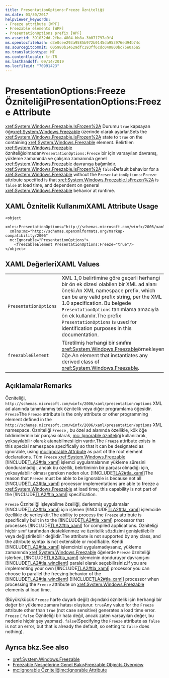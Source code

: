 ```yaml
---
title: PresentationOptions:Freeze Özniteliği
ms.date: 03/30/2017
helpviewer_keywords:
- Freeze attribute [WPF]
- Freezable elements [WPF]
- PresentationOptions prefix [WPF]
ms.assetid: 391032dd-2fba-4804-bb8a-3b071797a9f4
ms.openlocfilehash: d3e0cee293a9585b972b0145da953976ed94b74c
ms.sourcegitcommit: 005980b14629dfc193ff6cdc040800bc75e0a5a5
ms.translationtype: MT
ms.contentlocale: tr-TR
ms.lasthandoff: 09/14/2019
ms.locfileid: "70991423"
---
```

# <a name="presentationoptionsfreeze-attribute"></a><span data-ttu-id="9cb9d-102">PresentationOptions:Freeze Özniteliği</span><span class="sxs-lookup"><span data-stu-id="9cb9d-102">PresentationOptions:Freeze Attribute</span></span>
<span data-ttu-id="9cb9d-103"><xref:System.Windows.Freezable.IsFrozen%2A> Durumu `true` kapsayan öğe<xref:System.Windows.Freezable> üzerinde olarak ayarlar.</span><span class="sxs-lookup"><span data-stu-id="9cb9d-103">Sets the <xref:System.Windows.Freezable.IsFrozen%2A> state to `true` on the containing <xref:System.Windows.Freezable> element.</span></span> <span data-ttu-id="9cb9d-104">Belirtilen <xref:System.Windows.Freezable> özniteliğiolmadan`PresentationOptions:Freeze` bir için varsayılan davranış, yükleme zamanında ve çalışma zamanında genel <xref:System.Windows.Freezable> davranışa bağımlıdır. <xref:System.Windows.Freezable.IsFrozen%2A> `false`</span><span class="sxs-lookup"><span data-stu-id="9cb9d-104">Default behavior for a <xref:System.Windows.Freezable> without the `PresentationOptions:Freeze` attribute specified is that <xref:System.Windows.Freezable.IsFrozen%2A> is `false` at load time, and dependent on general <xref:System.Windows.Freezable> behavior at runtime.</span></span>  
  
## <a name="xaml-attribute-usage"></a><span data-ttu-id="9cb9d-105">XAML Öznitelik Kullanımı</span><span class="sxs-lookup"><span data-stu-id="9cb9d-105">XAML Attribute Usage</span></span>  
  
```xaml  
<object  
  xmlns:PresentationOptions="http://schemas.microsoft.com/winfx/2006/xaml/presentation/options"  
  xmlns:mc="http://schemas.openxmlformats.org/markup-compatibility/2006"  
  mc:Ignorable="PresentationOptions">  
    <freezableElement PresentationOptions:Freeze="true"/>  
</object>  
```  
  
## <a name="xaml-values"></a><span data-ttu-id="9cb9d-106">XAML Değerleri</span><span class="sxs-lookup"><span data-stu-id="9cb9d-106">XAML Values</span></span>  
  
|||  
|-|-|  
|`PresentationOptions`|<span data-ttu-id="9cb9d-107">XML 1,0 belirtimine göre geçerli herhangi bir ön ek dizesi olabilen bir XML ad alanı öneki.</span><span class="sxs-lookup"><span data-stu-id="9cb9d-107">An XML namespace prefix, which can be any valid prefix string, per the XML 1.0 specification.</span></span> <span data-ttu-id="9cb9d-108">Bu belgede `PresentationOptions` tanımlama amacıyla ön ek kullanılır.</span><span class="sxs-lookup"><span data-stu-id="9cb9d-108">The prefix `PresentationOptions` is used for identification purposes in this documentation.</span></span>|  
|`freezableElement`|<span data-ttu-id="9cb9d-109">Türetilmiş herhangi bir sınıfını <xref:System.Windows.Freezable>örnekleyen öğe.</span><span class="sxs-lookup"><span data-stu-id="9cb9d-109">An element that instantiates any derived class of <xref:System.Windows.Freezable>.</span></span>|  
  
## <a name="remarks"></a><span data-ttu-id="9cb9d-110">Açıklamalar</span><span class="sxs-lookup"><span data-stu-id="9cb9d-110">Remarks</span></span>  
 <span data-ttu-id="9cb9d-111">Özniteliği, `http://schemas.microsoft.com/winfx/2006/xaml/presentation/options` XML ad alanında tanımlanmış tek öznitelik veya diğer programlama öğesidir. `Freeze`</span><span class="sxs-lookup"><span data-stu-id="9cb9d-111">The `Freeze` attribute is the only attribute or other programming element defined in the `http://schemas.microsoft.com/winfx/2006/xaml/presentation/options` XML namespace.</span></span> <span data-ttu-id="9cb9d-112">Özniteliği `Freeze` , bu özel ad alanında özellikle, kök öğe bildirimlerinin bir parçası olarak, [mc: Ignorable özniteliği](mc-ignorable-attribute.md) kullanılarak, yoksayılabilir olarak atanabilmesi için vardır.</span><span class="sxs-lookup"><span data-stu-id="9cb9d-112">The `Freeze` attribute exists in this special namespace specifically so that it can be designated as ignorable, using [mc:Ignorable Attribute](mc-ignorable-attribute.md) as part of the root element declarations.</span></span> <span data-ttu-id="9cb9d-113">Tüm `Freeze` <xref:System.Windows.Freezable> [!INCLUDE[TLA2#tla_xaml](../../../../includes/tla2sharptla-xaml-md.md)] işlemci uygulamalarının yükleme süresini donduramadığı, ancak bu özellik, belirtiminin bir parçası olmadığı için, yoksayılabilir olması gereken neden olur. [!INCLUDE[TLA2#tla_xaml](../../../../includes/tla2sharptla-xaml-md.md)]</span><span class="sxs-lookup"><span data-stu-id="9cb9d-113">The reason that `Freeze` must be able to be ignorable is because not all [!INCLUDE[TLA2#tla_xaml](../../../../includes/tla2sharptla-xaml-md.md)] processor implementations are able to freeze a <xref:System.Windows.Freezable> at load time; this capability is not part of the [!INCLUDE[TLA2#tla_xaml](../../../../includes/tla2sharptla-xaml-md.md)] specification.</span></span>  
  
 <span data-ttu-id="9cb9d-114">`Freeze` Özniteliği işleyebilme özelliği, derlenmiş uygulamalar [!INCLUDE[TLA2#tla_xaml](../../../../includes/tla2sharptla-xaml-md.md)] için işlenen [!INCLUDE[TLA2#tla_xaml](../../../../includes/tla2sharptla-xaml-md.md)] işlemcide özellikle de yerleşiktir.</span><span class="sxs-lookup"><span data-stu-id="9cb9d-114">The ability to process the `Freeze` attribute is specifically built in to the [!INCLUDE[TLA2#tla_xaml](../../../../includes/tla2sharptla-xaml-md.md)] processor that processes [!INCLUDE[TLA2#tla_xaml](../../../../includes/tla2sharptla-xaml-md.md)] for compiled applications.</span></span> <span data-ttu-id="9cb9d-115">Özniteliği hiçbir sınıf tarafından desteklenmez ve öznitelik sözdizimi genişletilebilir veya değiştirilebilir değildir.</span><span class="sxs-lookup"><span data-stu-id="9cb9d-115">The attribute is not supported by any class, and the attribute syntax is not extensible or modifiable.</span></span> <span data-ttu-id="9cb9d-116">Kendi [!INCLUDE[TLA2#tla_xaml](../../../../includes/tla2sharptla-xaml-md.md)] işlemcinizi uygulamadıysanız, yükleme zamanında <xref:System.Windows.Freezable> öğelerde `Freeze` özniteliği işlerken, [!INCLUDE[TLA2#tla_xaml](../../../../includes/tla2sharptla-xaml-md.md)] işlemcinin donduruyor davranışını [!INCLUDE[TLA2#tla_winclient](../../../../includes/tla2sharptla-winclient-md.md)] paralel olarak seçebilirsiniz.</span><span class="sxs-lookup"><span data-stu-id="9cb9d-116">If you are implementing your own [!INCLUDE[TLA2#tla_xaml](../../../../includes/tla2sharptla-xaml-md.md)] processor you can choose to parallel the freezing behavior of the [!INCLUDE[TLA2#tla_winclient](../../../../includes/tla2sharptla-winclient-md.md)] [!INCLUDE[TLA2#tla_xaml](../../../../includes/tla2sharptla-xaml-md.md)] processor when processing the `Freeze` attribute on <xref:System.Windows.Freezable> elements at load time.</span></span>  
  
 <span data-ttu-id="9cb9d-117">(Büyük/küçük `Freeze` harfe duyarlı değil) dışındaki öznitelik için herhangi bir değer bir yükleme zamanı hatası oluşturur. `true`</span><span class="sxs-lookup"><span data-stu-id="9cb9d-117">Any value for the `Freeze` attribute other than `true` (not case sensitive) generates a load time error.</span></span> <span data-ttu-id="9cb9d-118">`Freeze` ( `false` Özniteliği bir hata değil, ancak zaten varsayılan değer, bu nedenle hiçbir şey yapmaz). `false`</span><span class="sxs-lookup"><span data-stu-id="9cb9d-118">(Specifying the `Freeze` attribute as `false` is not an error, but that is already the default, so setting to `false` does nothing).</span></span>  
  
## <a name="see-also"></a><span data-ttu-id="9cb9d-119">Ayrıca bkz.</span><span class="sxs-lookup"><span data-stu-id="9cb9d-119">See also</span></span>

- <xref:System.Windows.Freezable>
- [<span data-ttu-id="9cb9d-120">Freezable Nesnelerine Genel Bakış</span><span class="sxs-lookup"><span data-stu-id="9cb9d-120">Freezable Objects Overview</span></span>](freezable-objects-overview.md)
- [<span data-ttu-id="9cb9d-121">mc:Ignorable Özniteliği</span><span class="sxs-lookup"><span data-stu-id="9cb9d-121">mc:Ignorable Attribute</span></span>](mc-ignorable-attribute.md)
